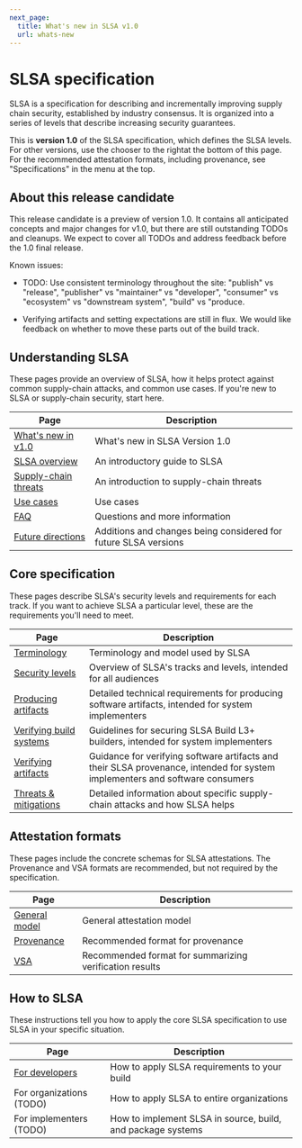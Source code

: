 ```yaml
---
next_page:
  title: What's new in SLSA v1.0
  url: whats-new
---
```


# SLSA specification

<div class="subtitle">

SLSA is a specification for describing and incrementally improving supply chain
security, established by industry consensus. It is organized into a series of
levels that describe increasing security guarantees.

</div>

This is **version 1.0** of the SLSA specification, which defines the SLSA
levels. For other versions, use the chooser <span class="hidden md:inline">to
the right</span><span class="md:hidden">at the bottom of this page</span>. For
the recommended attestation formats, including provenance, see "Specifications"
in the menu at the top.

## About this release candidate

This release candidate is a preview of version 1.0. It contains all
anticipated concepts and major changes for v1.0, but there are still outstanding
TODOs and cleanups. We expect to cover all TODOs and address feedback before the
1.0 final release.

Known issues:

-   TODO: Use consistent terminology throughout the site: "publish" vs
    "release", "publisher" vs "maintainer" vs "developer", "consumer" vs
    "ecosystem" vs "downstream system", "build" vs "produce.

-   Verifying artifacts and setting expectations are still in flux. We would
    like feedback on whether to move these parts out of the build track.

## Understanding SLSA

These pages provide an overview of SLSA, how it helps protect against common
supply-chain attacks, and common use cases. If you're new to SLSA or supply-chain security, start here.

| Page | Description |
| ---- | --- |
| [What's new in v1.0](whats-new.md) | What's new in SLSA Version 1.0 |
| [SLSA overview](principles.md) | An introductory guide to SLSA |
| [Supply-chain threats](threats-overview) | An introduction to supply-chain threats |
| [Use cases](/use-cases) | Use cases |
| [FAQ](faq.md) | Questions and more information |
| [Future directions](future-directions.md) | Additions and changes being considered for future SLSA versions |

## Core specification

These pages describe SLSA's security levels and requirements for each track.
If you want to achieve SLSA a particular level, these are the requirements you'll need to meet.

| Page | Description |
| ---- | --- |
| [Terminology](terminology.md) | Terminology and model used by SLSA |
| [Security levels](levels.md) | Overview of SLSA's tracks and levels, intended for all audiences |
| [Producing artifacts](requirements.md) | Detailed technical requirements for producing software artifacts, intended for system implementers |
| [Verifying build systems](verifying-systems.md) | Guidelines for securing SLSA Build L3+ builders, intended for system implementers |
| [Verifying artifacts](verifying-artifacts.md) | Guidance for verifying software artifacts and their SLSA provenance, intended for system implementers and software consumers |
| [Threats & mitigations](threats.md) | Detailed information about specific supply-chain attacks and how SLSA helps |

## Attestation formats

These pages include the concrete schemas for SLSA attestations. The Provenance
and VSA formats are recommended, but not required by the specification.

| Page | Description |
| ---- | --- |
| [General model](/attestation-model) | General attestation model|
| [Provenance](/provenance/v1) | Recommended format for provenance|
| [VSA](/verification_summary/v1) | Recommended format for summarizing verification results |

## How to SLSA

These instructions tell you how to apply the core SLSA specification to use
SLSA in your specific situation.

| Page | Description |
| ---- | --- |
| [For developers](/get-started) | How to apply SLSA requirements to your build |
| For organizations (TODO) | How to apply SLSA to entire organizations|
| For implementers (TODO) | How to implement SLSA in source, build, and package systems |
